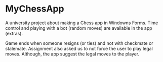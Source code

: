 # MyChessApp
A university project about making a Chess app in Windowns Forms. Time control and playing with a bot (random moves) are available in the app (extras). 

Game ends when someone resigns (or ties) and not with checkmate or stalemate. Assignment also asked us to not force the user to play legal moves. Although, the app suggest the legal moves to the player. 
